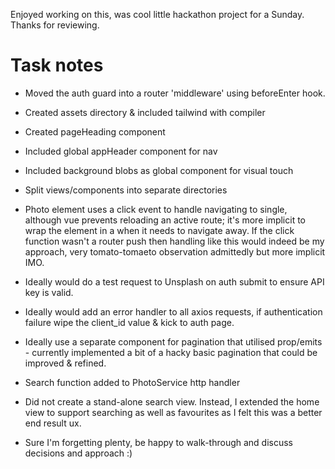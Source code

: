 Enjoyed working on this, was cool little hackathon project for a Sunday. Thanks for reviewing. 

# Task notes

- Moved the auth guard into a router 'middleware' using beforeEnter hook.

- Created assets directory & included tailwind with compiler

- Created pageHeading component

- Included global appHeader component for nav

- Included background blobs as global component for visual touch

- Split views/components into separate directories

- Photo element uses a click event to handle navigating to single, although vue prevents reloading an active route; it's more implicit to wrap the element in a <router-link> when it needs to navigate away. If the click function wasn't a router push then handling like this would indeed be my approach, very tomato-tomaeto observation admittedly but more implicit IMO.

- Ideally would do a test request to Unsplash on auth submit to ensure API key is valid.

- Ideally would add an error handler to all axios requests, if authentication failure wipe the client_id value & kick to auth page.

- Ideally use a separate component for pagination that utilised prop/emits - currently implemented a bit of a hacky basic pagination that could be improved & refined.

- Search function added to PhotoService http handler

- Did not create a stand-alone search view. Instead, I extended the home view to support searching as well as favourites as I felt this was a better end result ux.

- Sure I'm forgetting plenty, be happy to walk-through and discuss decisions and approach :) 